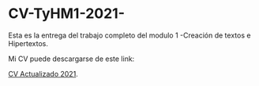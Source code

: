 # CV-TyHM1-2021-
Esta es la entrega del trabajo completo del modulo 1 -Creación de textos e Hipertextos.

<p>

Mi CV puede descargarse de este link:
<p>

<p><a href="https://github.com/GermanCairo/CV-TyHM1-2021-/raw/main/CV_Germ%C3%A1n%20Cairo.zip"_blank">CV Actualizado 2021</a>.</p>
